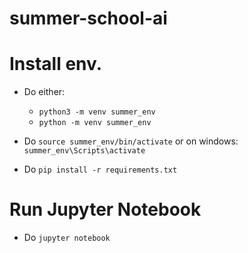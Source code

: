 # summer-school-ai

# Install env.

- Do either:
    - `python3 -m venv summer_env`
    - `python -m venv summer_env`

- Do `source summer_env/bin/activate` or on windows: `summer_env\Scripts\activate`
- Do `pip install -r requirements.txt`

# Run Jupyter Notebook
- Do `jupyter notebook`
